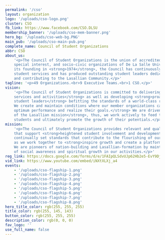```yaml
---
permalink: '/cso'
layout: organization
logo: '/uploads/cso-logo.png'
cluster: CSO
fb_link: https://www.facebook.com/CSO.DLSU
membership_banner: '/uploads/cso-mem-banner.png'
hero_bg: '/uploads/cso-web-bg.PNG'
main_pub: '/uploads/cso-main-pub.png'
complete_name: Council of Student Organizations
abbr: CSO
about_us:
    '<p>The Council of Student Organizations is the union of accredited professional,
    special interest, and socio-civic organizations of De La Salle University.</p><p>Since
    its founding in <strong>1974</strong>, the Council has continuously delivered quality
    student services and has produced outstanding student leaders dedicated to serving
    and contributing to the Lasallian Community.</p>'
tagline: '<p>49 Organizations.<br>9 Executive Teams.<br>1 CSO.</p>'
vision:
    '<p>The Council of Student Organizations is committed to delivering <strong>quality
    services and activities</strong> as well as developing <strong>proactive and dynamic
    student leaders</strong> befitting the standards of a world-class research University.
    We create and maintain conditions where our member organizations can <strong>achieve
    optimum performance and realize their goals.</strong> We are driven by the <strong>ideals
    of the Lasallian mission</strong>, thus, we work actively to feed the needs of the
    students and ultimately promote the growth of their potentials.</p>'
mission:
    '<p>The Council of Student Organizations provides relevant and quality services
    that support <strong>heightened student involvement and development</strong>. We
    continually set standards that contribute to the flourishing of our member organizations
    as we work together to <strong>inspire growth and create a platform for communication</strong>.
    We are pioneers of nation-building and Lasallian-formation by maintaining a sense
    of social awareness and spiritual growth in our activities.</p>'
reg_link: https://docs.google.com/forms/d/e/1FAIpQLSdvUJp62Hb2e5-EvY9DjRY7IMMdLAZH_lHsEFiVC_AKRd0rhw/viewform?usp=sf_link
vid_link: https://www.youtube.com/embed/iNXtXLXj_a4
events:
    - '/uploads/cso-flagship-1.png'
    - '/uploads/cso-flagship-2.png'
    - '/uploads/cso-flagship-3.png'
    - '/uploads/cso-flagship-4.png'
    - '/uploads/cso-flagship-5.png'
    - '/uploads/cso-flagship-6.png'
    - '/uploads/cso-flagship-7.png'
    - '/uploads/cso-flagship-8.png'
hero_title_color: rgb(255, 255, 255)
title_color: rgb(255, 145, 143)
button_color: rgb(255, 255, 255)
description_color: rgb(0, 0, 0)
fav_logo: ''
use_full_name: false
---
```

